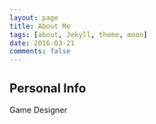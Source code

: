 ```yaml
---
layout: page
title: About Me
tags: [about, Jekyll, theme, moon]
date: 2016-03-21
comments: false
---
```

    




## Personal Info

Game Designer




      

